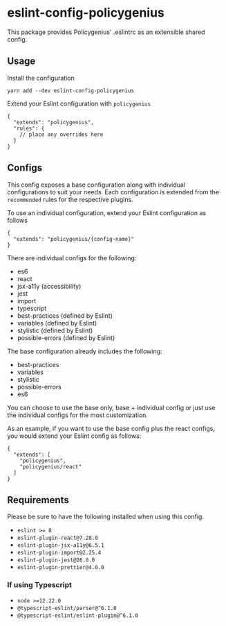 # eslint-config-policygenius

This package provides Policygenius' .eslintrc as an extensible shared config.

## Usage

Install the configuration

`yarn add --dev eslint-config-policygenius`

Extend your Eslint configuration with `policygenius`

```
{
  "extends": "policygenius",
  "rules": {
    // place any overrides here
  }
}
```

## Configs

This config exposes a base configuration along with individual configurations to suit your needs. Each configuration is extended from the `recommended` rules for the respective plugins.

To use an individual configuration, extend your Eslint configuration as follows

```
{
  "extends": "policygenius/{config-name}"
}
```

There are individual configs for the following:
- es6
- react
- jsx-a11y (accessibility)
- jest
- import
- typescript
- best-practices (defined by Eslint)
- variables (defined by Eslint)
- stylistic (defined by Eslint)
- possible-errors (defined by Eslint)

The base configuration already includes the following:
- best-practices
- variables
- stylistic
- possible-errors
- es6

You can choose to use the base only, base + individual config or just use the individual configs for the most customization.

As an example, if you want to use the base config plus the react configs, you would extend your Eslint config as follows:

```
{
  "extends": [
    "policygenius",
    "policygenius/react"
  ]
}
```

## Requirements

Please be sure to have the following installed when using this config.

- `eslint >= 8`
- `eslint-plugin-react@7.28.0`
- `eslint-plugin-jsx-a11y@6.5.1`
- `eslint-plugin-import@2.25.4`
- `eslint-plugin-jest@26.0.0`
- `eslint-plugin-prettier@4.0.0`

### If using Typescript
- `node >=12.22.0`
- `@typescript-eslint/parser@^6.1.0`
- `@typescript-eslint/eslint-plugin@^6.1.0`
